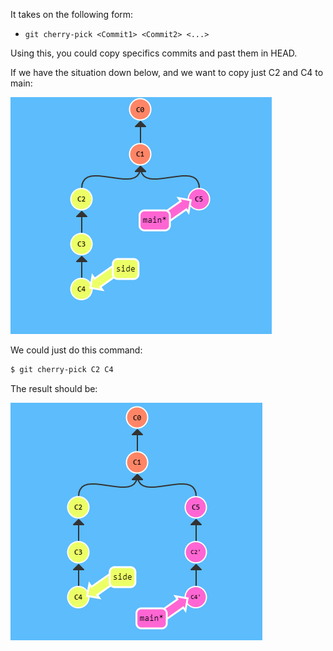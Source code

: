 It takes on the following form:

- `git cherry-pick <Commit1> <Commit2> <...>`

Using this, you could copy specifics commits and past them in HEAD.

If we have the situation down below, and we want to copy just C2 and C4 to main:

![image](public/cherrypick00.png)

We could just do this command:

```bash
$ git cherry-pick C2 C4
```

The result should be:

![image](public/cherrypick01.png)
